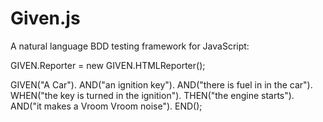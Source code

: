 Given.js
========

A natural language BDD testing framework for JavaScript:


GIVEN.Reporter = new GIVEN.HTMLReporter();

GIVEN("A Car").
	AND("an ignition key").
	AND("there is fuel in in the car").
		WHEN("the key is turned in the ignition").
			THEN("the engine starts").
			AND("it makes a Vroom Vroom noise").
			END();
